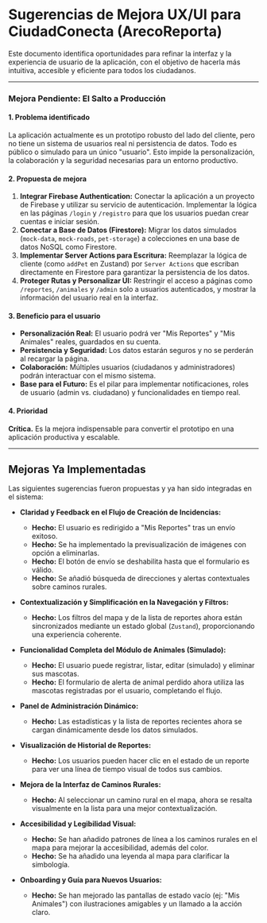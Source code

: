 # Sugerencias de Mejora UX/UI para CiudadConecta (ArecoReporta)

Este documento identifica oportunidades para refinar la interfaz y la experiencia de usuario de la aplicación, con el objetivo de hacerla más intuitiva, accesible y eficiente para todos los ciudadanos.

---

### **Mejora Pendiente: El Salto a Producción**

#### **1. Problema identificado**
La aplicación actualmente es un prototipo robusto del lado del cliente, pero no tiene un sistema de usuarios real ni persistencia de datos. Todo es público o simulado para un único "usuario". Esto impide la personalización, la colaboración y la seguridad necesarias para un entorno productivo.

#### **2. Propuesta de mejora**
1.  **Integrar Firebase Authentication:** Conectar la aplicación a un proyecto de Firebase y utilizar su servicio de autenticación. Implementar la lógica en las páginas `/login` y `/registro` para que los usuarios puedan crear cuentas e iniciar sesión.
2.  **Conectar a Base de Datos (Firestore):** Migrar los datos simulados (`mock-data`, `mock-roads`, `pet-storage`) a colecciones en una base de datos NoSQL como Firestore.
3.  **Implementar Server Actions para Escritura:** Reemplazar la lógica de cliente (como `addPet` en Zustand) por `Server Actions` que escriban directamente en Firestore para garantizar la persistencia de los datos.
4.  **Proteger Rutas y Personalizar UI:** Restringir el acceso a páginas como `/reportes`, `/animales` y `/admin` solo a usuarios autenticados, y mostrar la información del usuario real en la interfaz.

#### **3. Beneficio para el usuario**
- **Personalización Real:** El usuario podrá ver "Mis Reportes" y "Mis Animales" reales, guardados en su cuenta.
- **Persistencia y Seguridad:** Los datos estarán seguros y no se perderán al recargar la página.
- **Colaboración:** Múltiples usuarios (ciudadanos y administradores) podrán interactuar con el mismo sistema.
- **Base para el Futuro:** Es el pilar para implementar notificaciones, roles de usuario (admin vs. ciudadano) y funcionalidades en tiempo real.

#### **4. Prioridad**
**Crítica.** Es la mejora indispensable para convertir el prototipo en una aplicación productiva y escalable.

---

## Mejoras Ya Implementadas

Las siguientes sugerencias fueron propuestas y ya han sido integradas en el sistema:

-   **Claridad y Feedback en el Flujo de Creación de Incidencias:**
    -   **Hecho:** El usuario es redirigido a "Mis Reportes" tras un envío exitoso.
    -   **Hecho:** Se ha implementado la previsualización de imágenes con opción a eliminarlas.
    -   **Hecho:** El botón de envío se deshabilita hasta que el formulario es válido.
    -   **Hecho:** Se añadió búsqueda de direcciones y alertas contextuales sobre caminos rurales.

-   **Contextualización y Simplificación en la Navegación y Filtros:**
    -   **Hecho:** Los filtros del mapa y de la lista de reportes ahora están sincronizados mediante un estado global (`Zustand`), proporcionando una experiencia coherente.

-   **Funcionalidad Completa del Módulo de Animales (Simulado):**
    -   **Hecho:** El usuario puede registrar, listar, editar (simulado) y eliminar sus mascotas.
    -   **Hecho:** El formulario de alerta de animal perdido ahora utiliza las mascotas registradas por el usuario, completando el flujo.

-   **Panel de Administración Dinámico:**
    -   **Hecho:** Las estadísticas y la lista de reportes recientes ahora se cargan dinámicamente desde los datos simulados.

-   **Visualización de Historial de Reportes:**
    -   **Hecho:** Los usuarios pueden hacer clic en el estado de un reporte para ver una línea de tiempo visual de todos sus cambios.

-   **Mejora de la Interfaz de Caminos Rurales:**
    -   **Hecho:** Al seleccionar un camino rural en el mapa, ahora se resalta visualmente en la lista para una mejor contextualización.

-   **Accesibilidad y Legibilidad Visual:**
    -   **Hecho:** Se han añadido patrones de línea a los caminos rurales en el mapa para mejorar la accesibilidad, además del color.
    -   **Hecho:** Se ha añadido una leyenda al mapa para clarificar la simbología.

-   **Onboarding y Guía para Nuevos Usuarios:**
    -   **Hecho:** Se han mejorado las pantallas de estado vacío (ej: "Mis Animales") con ilustraciones amigables y un llamado a la acción claro.
